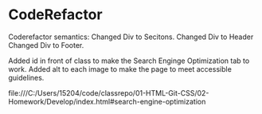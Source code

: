 # CodeRefactor
Coderefactor semantics:
    Changed Div to Secitons.
    Changed Div to Header
    Changed Div to Footer.

Added id in front of class to make the Search Enginge Optimization tab to work. 
Added alt to each image to make the page to meet accessible guidelines.


file:///C:/Users/15204/code/classrepo/01-HTML-Git-CSS/02-Homework/Develop/index.html#search-engine-optimization